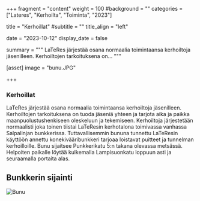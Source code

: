 +++
fragment = "content"
weight = 100
#background = ""
categories = ["Lateres", "Kerhoilta", "Toiminta", "2023"]

title = "Kerhoillat"
#subtitle = ""
title_align = "left"

date = "2023-10-12"
display_date = false

summary = """
LaTeRes järjestää osana normaalia toimintaansa kerhoiltoja jäsenilleen. Kerhoiltojen tarkoituksena on...
"""

[asset]
image = "bunu.JPG"

+++

### Kerhoillat

LaTeRes järjestää osana normaalia toimintaansa kerhoiltoja jäsenilleen. Kerhoiltojen tarkoituksena on tuoda jäseniä yhteen ja tarjota aika ja paikka maanpuolustushenkiseen oleskeluun ja tekemiseen. Kerhoiltoja järjestetään normaalisti joka toinen tiistai LaTeResin kerhotalona toimivassa vanhassa Salpalinjan bunkkerissa. Tuttavallisemmin bununa tunnettu LaTeResin käyttöön annettu konekivääribunkkeri tarjoaa loistavat puitteet ja tunnelman kerhoilloille. Bunu sijaitsee Punkkerikatu 5:n takana olevassa metsässä. Helpoiten paikalle löytää kulkemalla Lampisuonkatu loppuun asti ja seuraamalla portaita alas.

## Bunkkerin sijainti

![Bunu](/images/bununSijainti.jpg)